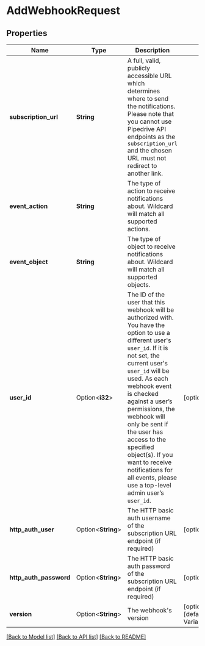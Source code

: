 # AddWebhookRequest

## Properties

Name | Type | Description | Notes
------------ | ------------- | ------------- | -------------
**subscription_url** | **String** | A full, valid, publicly accessible URL which determines where to send the notifications. Please note that you cannot use Pipedrive API endpoints as the `subscription_url` and the chosen URL must not redirect to another link. | 
**event_action** | **String** | The type of action to receive notifications about. Wildcard will match all supported actions. | 
**event_object** | **String** | The type of object to receive notifications about. Wildcard will match all supported objects. | 
**user_id** | Option<**i32**> | The ID of the user that this webhook will be authorized with. You have the option to use a different user's `user_id`. If it is not set, the current user's `user_id` will be used. As each webhook event is checked against a user’s permissions, the webhook will only be sent if the user has access to the specified object(s). If you want to receive notifications for all events, please use a top-level admin user’s `user_id`. | [optional]
**http_auth_user** | Option<**String**> | The HTTP basic auth username of the subscription URL endpoint (if required) | [optional]
**http_auth_password** | Option<**String**> | The HTTP basic auth password of the subscription URL endpoint (if required) | [optional]
**version** | Option<**String**> | The webhook's version | [optional][default to Variant1Period0]

[[Back to Model list]](../README.md#documentation-for-models) [[Back to API list]](../README.md#documentation-for-api-endpoints) [[Back to README]](../README.md)


